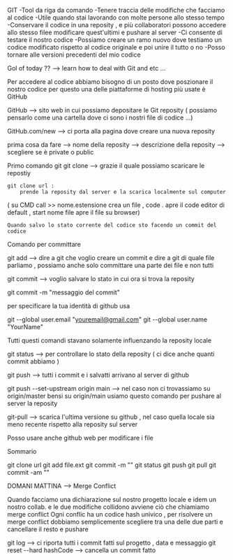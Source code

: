 GIT
-Tool da riga da comando
-Tenere traccia delle modifiche che facciamo al codice
-Utile quando stai lavorando con molte persone allo stesso tempo
-Conservare il codice in una reposity , e più collaboratori possono accedere allo stesso filee modificare quest'ultimi e pushare al server
-Ci consente di testare il nostro codice
-Possiamo creare un ramo nuovo dove testiamo un codice modificato rispetto al codice originale e poi unire il tutto o no
-Posso tornare alle versioni precedenti del mio codice

Gol of today ?? --> learn how to deal with Git and etc ...

Per accedere al codice abbiamo bisogno di un posto dove poszionare il nostro codice per questo una delle piattaforme di hosting più usate è GitHub

GitHub --> sito web in cui possiamo depositare le Git reposity ( possiamo pensarlo come una cartella dove ci sono i nostri file di codice ...)

GitHub.com/new --> ci porta alla pagina dove creare una nuova reposity

prima cosa da fare --> nome della reposity
--> descrizione della reposity
--> scegliere se è private o public

Primo comando git
git clone --> grazie il quale possiamo scaricare le repostiy

    git clone url :
        prende la reposity dal server e la scarica localmente sul computer

( su CMD call >> nome.estensione crea un file , code . apre il code editor di default , start nome file apre il file su browser)

    Quando salvo lo stato corrente del codice sto facendo un commit del codice

Comando per committare

git add --> dire a git che voglio creare un commit e dire a git di quale file parliamo , possiamo anche solo committare una parte dei file e non tutti

git commit --> voglio salvare lo stato in cui ora si trova la reposity

git commit -m "messaggio del commit"

per specificare la tua identità di github usa

git --global user.email "youremail@gmail.com"
git --global user.name "YourName"

Tutti questi comandi stavano solamente influenzando la reposity locale

git status --> per controllare lo stato della reposity ( ci dice anche quanti commit abbiamo )

git push --> tutti i commit e i salvatti arrivano al server di github

git push --set-upstream origin main --> nel caso non ci trovassiamo su origin/master bensi su origin/main usiamo questo comando per pushare al server la reposity

git-pull --> scarica l'ultima versione su github , nel caso quella locale sia meno recente rispetto alla reposity sul server

Posso usare anche github web per modificare i file

Sommario

git clone url
git add file.ext
git commit -m ""
git status
git push
git pull
git commit -am ""

DOMANI MATTINA --> Merge Conflict

Quando facciamo una dichiarazione sul nostro progetto locale e idem un nostro collab. e le due modifiche collidono avviene ciò che chiamiamo merge conflict
Ogni conflic ha un codice hash univico , per risolvere un merge conflict dobbiamo semplicemente scegliere tra una delle due parti e cancellare il resto e pushare

git log --> ci riporta tutti i commit fatti sul progetto , data e messaggio
git reset --hard hashCode --> cancella un commit fatto
